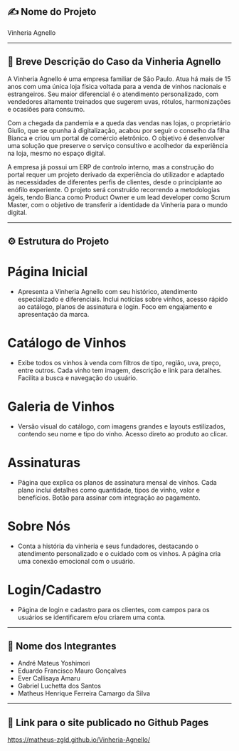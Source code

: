 ## ✍️ Nome do Projeto

Vinheria Agnello

---

## 📄 Breve Descrição do Caso da Vinheria Agnello

A Vinheria Agnello é uma empresa familiar de São Paulo. Atua há mais de 15 anos com uma única loja física voltada para a venda de vinhos nacionais e estrangeiros. Seu maior diferencial é o atendimento personalizado, com vendedores altamente treinados que sugerem uvas, rótulos, harmonizações e ocasiões para consumo.

Com a chegada da pandemia e a queda das vendas nas lojas, o proprietário Giulio, que se opunha à digitalização, acabou por seguir o conselho da filha Bianca e criou um portal de comércio eletrônico. O objetivo é desenvolver uma solução que preserve o serviço consultivo e acolhedor da experiência na loja, mesmo no espaço digital.

A empresa já possui um ERP de controlo interno, mas a construção do portal requer um projeto derivado da experiência do utilizador e adaptado às necessidades de diferentes perfis de clientes, desde o principiante ao enófilo experiente. O projeto será construído recorrendo a metodologias ágeis, tendo Bianca como Product Owner e um lead developer como Scrum Master, com o objetivo de transferir a identidade da Vinheria para o mundo digital.

---

## ⚙️ Estrutura do Projeto

 # Página Inicial
   - Apresenta a Vinheria Agnello com seu histórico, atendimento especializado e diferenciais. Inclui notícias sobre vinhos, acesso rápido ao catálogo, planos de assinatura e login. Foco em engajamento e apresentação da marca.

 # Catálogo de Vinhos
   - Exibe todos os vinhos à venda com filtros de tipo, região, uva, preço, entre outros. Cada vinho tem imagem, descrição e link para detalhes. Facilita a busca e navegação do usuário.
   
 # Galeria de Vinhos
   - Versão visual do catálogo, com imagens grandes e layouts estilizados, contendo seu nome e tipo do vinho. Acesso direto ao produto ao clicar.

 # Assinaturas
   - Página que explica os planos de assinatura mensal de vinhos. Cada plano inclui detalhes como quantidade, tipos de vinho, valor e benefícios. Botão para assinar com integração ao pagamento.

 # Sobre Nós
   - Conta a história da vinheria e seus fundadores, destacando o atendimento personalizado e o cuidado com os vinhos. A página cria uma conexão emocional com o usuário.

 # Login/Cadastro
   - Página de login e cadastro para os clientes, com campos para os usuários se identificarem e/ou criarem uma conta.

---

## 👤 Nome dos Integrantes
 - André Mateus Yoshimori
 - Eduardo Francisco Mauro Gonçalves
 - Ever Callisaya Amaru
 - Gabriel Luchetta dos Santos
 - Matheus Henrique Ferreira Camargo da Silva

---

## 👾 Link para o site publicado no Github Pages

https://matheus-zgld.github.io/Vinheria-Agnello/